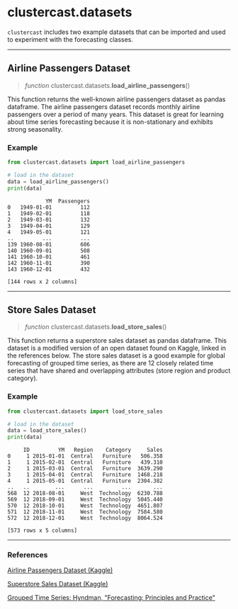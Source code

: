 # clustercast.datasets

`clustercast` includes two example datasets that can be imported and used to experiment with the forecasting classes.

---

## Airline Passengers Dataset

> *function* clustercast.datasets.**load_airline_passengers**()

This function returns the well-known airline passengers dataset as pandas dataframe.
The airline passengers dataset records monthly airline passengers over a period of many years.
This dataset is great for learning about time series forecasting because it is non-stationary and exhibits strong seasonality.

### Example

```python
from clustercast.datasets import load_airline_passengers

# load in the dataset
data = load_airline_passengers()
print(data)
```

```profile
            YM  Passengers
0   1949-01-01         112
1   1949-02-01         118
2   1949-03-01         132
3   1949-04-01         129
4   1949-05-01         121
..         ...         ...
139 1960-08-01         606
140 1960-09-01         508
141 1960-10-01         461
142 1960-11-01         390
143 1960-12-01         432

[144 rows x 2 columns]
```

---

## Store Sales Dataset

> *function* clustercast.datasets.**load_store_sales**()

This function returns a superstore sales dataset as pandas dataframe.
This dataset is a modified version of an open dataset found on Kaggle, linked in the references below.
The store sales dataset is a good example for global forecasting of grouped time series, as there are 12
closely related time series that have shared and overlapping attributes (store region and product category).

### Example

```python
from clustercast.datasets import load_store_sales

# load in the dataset
data = load_store_sales()
print(data)
```

```profile
     ID         YM   Region    Category     Sales
0     1 2015-01-01  Central   Furniture   506.358
1     1 2015-02-01  Central   Furniture   439.310
2     1 2015-03-01  Central   Furniture  3639.290
3     1 2015-04-01  Central   Furniture  1468.218
4     1 2015-05-01  Central   Furniture  2304.382
..   ..        ...      ...         ...       ...
568  12 2018-08-01     West  Technology  6230.788
569  12 2018-09-01     West  Technology  5045.440
570  12 2018-10-01     West  Technology  4651.807
571  12 2018-11-01     West  Technology  7584.580
572  12 2018-12-01     West  Technology  8064.524

[573 rows x 5 columns]
```

---

### References

[Airline Passengers Dataset (Kaggle)](https://www.kaggle.com/datasets/erogluegemen/airline-passengers)

[Superstore Sales Dataset (Kaggle)](https://www.kaggle.com/datasets/rohitsahoo/sales-forecasting?select=train.csv)

[Grouped Time Series: Hyndman, "Forecasting: Principles and Practice"](https://otexts.com/fpp3/hts.html#grouped-time-series)
